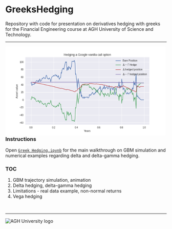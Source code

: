 # GreeksHedging
Repository with code for presentation on derivatives hedging with greeks for the Financial Engineering course at AGH University of Science and Technology.

---

<img width=500 align="left" src="https://github.com/PiotMik/GreeksHedging/blob/main/DeltaGammaHedge.png">


### Instructions
Open [`Greek Hedging.ipynb`](https://github.com/PiotMik/GreeksHedging/blob/main/Greek%20Hedging.ipynb) for the main walkthrough on GBM simulation and numerical examples regarding delta and delta-gamma hedging.

### TOC
1. GBM trajectory simulation, animation
2. Delta hedging, delta-gamma hedging
3. Limitations - real data example, non-normal returns
4. Vega hedging
<br>

---
<img src="https://www.agh.edu.pl/fileadmin/default/templates/images/uczelnia/siw/znak/symetryczny/en/dwuwiersz/agh_nzw_s_en_2w_wbr_rgb_150ppi.jpg" alt="AGH University logo" width="100"/>  
